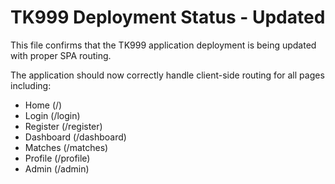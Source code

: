 # TK999 Deployment Status - Updated

This file confirms that the TK999 application deployment is being updated with proper SPA routing.

The application should now correctly handle client-side routing for all pages including:
- Home (/)
- Login (/login)
- Register (/register)
- Dashboard (/dashboard)
- Matches (/matches)
- Profile (/profile)
- Admin (/admin)